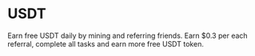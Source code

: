 # USDT
Earn free USDT daily by mining and referring friends. Earn $0.3 per each referral, complete all tasks and earn more free USDT token.

